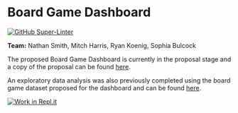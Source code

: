 # Board Game Dashboard

[![GitHub Super-Linter](https://github.com/ubco-mds-2020-labs/dashboard-project-group14/actions/workflows/linter.yml/badge.svg)](https://github.com/marketplace/actions/super-linter)

**Team:** Nathan Smith, Mitch Harris, Ryan Koenig, Sophia Bulcock

The proposed Board Game Dashboard is currently in the proposal stage and a copy of the proposal can be found [here](https://github.com/ubco-mds-2020-labs/dashboard-project-group14/blob/main/proposal.md).

An exploratory data analysis was also previously completed using the board game dataset proposed for the dashboard and can be found [here](https://github.com/ubco-mds-2020-labs/dashboard-project-group14/blob/main/reports/boardgame_EDA.html).

[![Work in Repl.it](https://classroom.github.com/assets/work-in-replit-14baed9a392b3a25080506f3b7b6d57f295ec2978f6f33ec97e36a161684cbe9.svg)](https://classroom.github.com/online_ide?assignment_repo_id=371848&assignment_repo_type=GroupAssignmentRepo)
